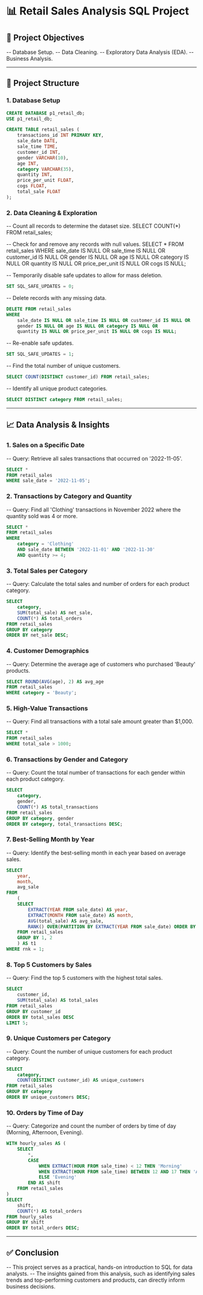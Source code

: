 # 📊 Retail Sales Analysis SQL Project

## 🎯 Project Objectives
-- Database Setup.
-- Data Cleaning.
-- Exploratory Data Analysis (EDA).
-- Business Analysis.

---------------------------------------------------------------------------------------------------

## 📂 Project Structure

### 1. Database Setup
```sql
CREATE DATABASE p1_retail_db;
USE p1_retail_db;

CREATE TABLE retail_sales (
    transactions_id INT PRIMARY KEY,
    sale_date DATE,
    sale_time TIME,
    customer_id INT,
    gender VARCHAR(10),
    age INT,
    category VARCHAR(35),
    quantity INT,
    price_per_unit FLOAT,
    cogs FLOAT,
    total_sale FLOAT
);
```
### 2. Data Cleaning & Exploration

-- Count all records to determine the dataset size.
SELECT COUNT(*) FROM retail_sales;

-- Check for and remove any records with null values.
SELECT * FROM retail_sales
WHERE
    sale_date IS NULL OR sale_time IS NULL OR customer_id IS NULL OR
    gender IS NULL OR age IS NULL OR category IS NULL OR
    quantity IS NULL OR price_per_unit IS NULL OR cogs IS NULL;

-- Temporarily disable safe updates to allow for mass deletion.
```sql
SET SQL_SAFE_UPDATES = 0;
```
-- Delete records with any missing data.
```sql
DELETE FROM retail_sales
WHERE
    sale_date IS NULL OR sale_time IS NULL OR customer_id IS NULL OR
    gender IS NULL OR age IS NULL OR category IS NULL OR
    quantity IS NULL OR price_per_unit IS NULL OR cogs IS NULL;
```
-- Re-enable safe updates.
```sql
SET SQL_SAFE_UPDATES = 1;
```
-- Find the total number of unique customers.
```sql
SELECT COUNT(DISTINCT customer_id) FROM retail_sales;
```
-- Identify all unique product categories.
```sql
SELECT DISTINCT category FROM retail_sales;
```
---------------------------------------------------------------------------------------------------

## 📈 Data Analysis & Insights

### 1. Sales on a Specific Date
-- Query: Retrieve all sales transactions that occurred on '2022-11-05'.
```sql
SELECT *
FROM retail_sales
WHERE sale_date = '2022-11-05';
```
### 2. Transactions by Category and Quantity
-- Query: Find all 'Clothing' transactions in November 2022 where the quantity sold was 4 or more.
```sql
SELECT *
FROM retail_sales
WHERE
    category = 'Clothing'
    AND sale_date BETWEEN '2022-11-01' AND '2022-11-30'
    AND quantity >= 4;
```
### 3. Total Sales per Category
-- Query: Calculate the total sales and number of orders for each product category.
```sql
SELECT
    category,
    SUM(total_sale) AS net_sale,
    COUNT(*) AS total_orders
FROM retail_sales
GROUP BY category
ORDER BY net_sale DESC;
```

### 4. Customer Demographics
-- Query: Determine the average age of customers who purchased 'Beauty' products.
```sql
SELECT ROUND(AVG(age), 2) AS avg_age
FROM retail_sales
WHERE category = 'Beauty';
```
### 5. High-Value Transactions
-- Query: Find all transactions with a total sale amount greater than $1,000.
```sql
SELECT *
FROM retail_sales
WHERE total_sale > 1000;
```
### 6. Transactions by Gender and Category
-- Query: Count the total number of transactions for each gender within each product category.
```sql
SELECT
    category,
    gender,
    COUNT(*) AS total_transactions
FROM retail_sales
GROUP BY category, gender
ORDER BY category, total_transactions DESC;
```
### 7. Best-Selling Month by Year
-- Query: Identify the best-selling month in each year based on average sales.
```sql
SELECT
    year,
    month,
    avg_sale
FROM
    (
    SELECT
        EXTRACT(YEAR FROM sale_date) AS year,
        EXTRACT(MONTH FROM sale_date) AS month,
        AVG(total_sale) AS avg_sale,
        RANK() OVER(PARTITION BY EXTRACT(YEAR FROM sale_date) ORDER BY AVG(total_sale) DESC) AS rnk
    FROM retail_sales
    GROUP BY 1, 2
    ) AS t1
WHERE rnk = 1;
```
### 8. Top 5 Customers by Sales
-- Query: Find the top 5 customers with the highest total sales.
```sql
SELECT
    customer_id,
    SUM(total_sale) AS total_sales
FROM retail_sales
GROUP BY customer_id
ORDER BY total_sales DESC
LIMIT 5;
```
### 9. Unique Customers per Category
-- Query: Count the number of unique customers for each product category.
```sql
SELECT
    category,
    COUNT(DISTINCT customer_id) AS unique_customers
FROM retail_sales
GROUP BY category
ORDER BY unique_customers DESC;
```
### 10. Orders by Time of Day
-- Query: Categorize and count the number of orders by time of day (Morning, Afternoon, Evening).
```sql
WITH hourly_sales AS (
    SELECT
        *,
        CASE
            WHEN EXTRACT(HOUR FROM sale_time) < 12 THEN 'Morning'
            WHEN EXTRACT(HOUR FROM sale_time) BETWEEN 12 AND 17 THEN 'Afternoon'
            ELSE 'Evening'
        END AS shift
    FROM retail_sales
)
SELECT
    shift,
    COUNT(*) AS total_orders
FROM hourly_sales
GROUP BY shift
ORDER BY total_orders DESC;
```
---------------------------------------------------------------------------------------------------

## ✅ Conclusion
-- This project serves as a practical, hands-on introduction to SQL for data analysts.
-- The insights gained from this analysis, such as identifying sales trends and top-performing customers and products, can directly inform business decisions.
